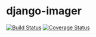 # django-imager
[![Build Status](https://travis-ci.org/Copenbacon/django-imager.svg?branch=front-end-1)](https://travis-ci.org/Copenbacon/django-imager)
[![Coverage Status](https://coveralls.io/repos/github/Copenbacon/django-imager/badge.svg?branch=master)](https://coveralls.io/github/Copenbacon/django-imager?branch=front-end-1)